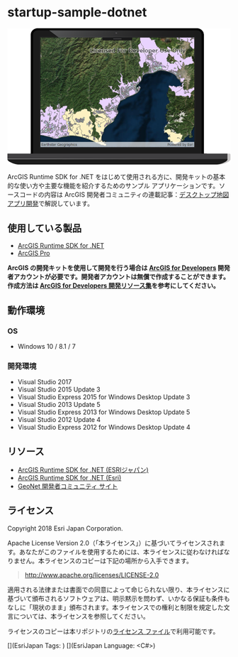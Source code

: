 # startup-sample-dotnet

![デスクトップ地図アプリ開発](images/thumbnail.png)

ArcGIS Runtime SDK for .NET をはじめて使用される方に、開発キットの基本的な使い方や主要な機能を紹介するためのサンプル アプリケーションです。ソースコードの内容は ArcGIS 開発者コミュニティの連載記事：[デスクトップ地図アプリ開発](https://geonet.esri.com/docs/DOC-11457)で解説しています。


## 使用している製品

* [ArcGIS Runtime SDK for .NET](https://developers.arcgis.com/net/)
* [ArcGIS Pro](https://pro.arcgis.com/ja/pro-app/)

**ArcGIS の開発キットを使用して開発を行う場合は [ArcGIS for Developers](https://developers.arcgis.com/en/) 開発者アカウントが必要です。開発者アカウントは無償で作成することができます。作成方法は [ArcGIS for Developers 開発リソース集](http://esrijapan.github.io/arcgis-dev-resources/get-dev-account/)を参考にしてください。**

## 動作環境
### OS
* Windows 10 / 8.1 / 7

### 開発環境
* Visual Studio 2017
* Visual Studio 2015 Update 3
* Visual Studio Express 2015 for Windows Desktop Update 3
* Visual Studio 2013 Update 5
* Visual Studio Express 2013 for Windows Desktop Update 5
* Visual Studio 2012 Update 4
* Visual Studio Express 2012 for Windows Desktop Update 4

## リソース

* [ArcGIS Runtime SDK for .NET (ESRIジャパン)](https://www.esrij.com/products/arcgis-runtime-sdk-for-dotnet/)
* [ArcGIS Runtime SDK for .NET (Esri)](https://developers.arcgis.com/net/latest/)
* [GeoNet 開発者コミュニティ サイト](https://community.esri.com/groups/devcom-jp)


## ライセンス
Copyright 2018 Esri Japan Corporation.

Apache License Version 2.0（「本ライセンス」）に基づいてライセンスされます。あなたがこのファイルを使用するためには、本ライセンスに従わなければなりません。本ライセンスのコピーは下記の場所から入手できます。

> http://www.apache.org/licenses/LICENSE-2.0

適用される法律または書面での同意によって命じられない限り、本ライセンスに基づいて頒布されるソフトウェアは、明示黙示を問わず、いかなる保証も条件もなしに「現状のまま」頒布されます。本ライセンスでの権利と制限を規定した文言については、本ライセンスを参照してください。

ライセンスのコピーは本リポジトリの[ライセンス ファイル](./LICENSE)で利用可能です。

[](EsriJapan Tags: <Windows WPF> )
[](EsriJapan Language: <C#>)
